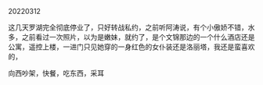 20220312

这几天罗湖完全彻底停业了，只好转战私约，之前听阿涛说，有个小傲娇不错，水多，之前看过一次照片，以为是嫩妹，就约了，是个文锦那边的一个什么酒店还是公寓，遥控上楼，一进门只见她穿的一身红色的女仆装还是洛丽塔，我还是蛮喜欢的，



向西吵架，快餐，吃东西，采耳